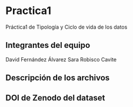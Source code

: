 # Practica1
Práctica1 de Tipología y Ciclo de vida de los datos

## Integrantes del equipo
David Fernández Álvarez
Sara Robisco Cavite

## Descripción de los archivos

## DOI de Zenodo del dataset 
